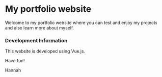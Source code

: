 # My portfolio website

Welcome to my portfolio website where you can test and enjoy my projects and also learn more about myself.

### Development Information

This website is developed using Vue.js.

Have fun!

Hannah

